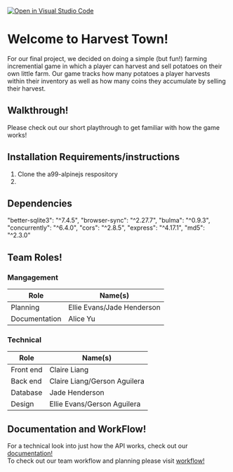 [![Open in Visual Studio Code](https://classroom.github.com/assets/open-in-vscode-f059dc9a6f8d3a56e377f745f24479a46679e63a5d9fe6f495e02850cd0d8118.svg)](https://classroom.github.com/online_ide?assignment_repo_id=6243069&assignment_repo_type=AssignmentRepo)
# Welcome to Harvest Town!

For our final project, we decided on doing a simple (but fun!) farming incremential game in which a player can harvest and sell potatoes on their own little farm. Our game tracks how many potatoes a player harvests within their inventory as well as how many coins they accumulate by selling their harvest.

## Walkthrough!

Please check out our short playthrough to get familiar with how the game works! 

## Installation Requirements/instructions
1. Clone the a99-alpinejs respository 
2. 

## Dependencies
   "better-sqlite3": "^7.4.5",
   "browser-sync": "^2.27.7",
   "bulma": "^0.9.3",
   "concurrently": "^6.4.0",
   "cors": "^2.8.5",
   "express": "^4.17.1",
   "md5": "^2.3.0"


## Team Roles!

### Mangagement
Role|Name(s)
---|---
Planning|Ellie Evans/Jade Henderson
Documentation|Alice Yu 

### Technical 
Role|Name(s)
---|---
Front end|Claire Liang 
Back end|Claire Liang/Gerson Aguilera
Database|Jade Henderson
Design|Ellie Evans/Gerson Aguilera

## Documentation and WorkFlow! 

For a technical look into just how the API works, check out our [documentation!](docs/documentation.md)\
To check out our team workflow and planning please visit [workflow!](docs/workflow.md)

